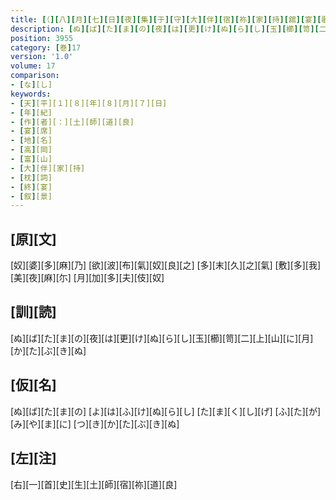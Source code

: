 ```yaml
---
title: [（][八][月][七][日][夜][集][于][守][大][伴][宿][祢][家][持][舘][宴][歌][）]
description: [ぬ][ば][た][ま][の][夜][は][更][け][ぬ][ら][し][玉][櫛][笥][二][上][山][に][月][か][た][ぶ][き][ぬ]
position: 3955
category: [巻]17
version: '1.0'
volume: 17
comparison:
- [な][し]
keywords:
- [天][平][１][８][年][８][月][７][日]
- [年][紀]
- [作][者][：][土][師][道][良]
- [宴][席]
- [地][名]
- [高][岡]
- [富][山]
- [大][伴][家][持]
- [枕][詞]
- [終][宴]
- [叙][景]
---
```


## [原][文]

[奴][婆][多][麻][乃] [欲][波][布][氣][奴][良][之] [多][末][久][之][氣] [敷][多][我][美][夜][麻][尓] [月][加][多][夫][伎][奴]

## [訓][読]

[ぬ][ば][た][ま][の][夜][は][更][け][ぬ][ら][し][玉][櫛][笥][二][上][山][に][月][か][た][ぶ][き][ぬ]

## [仮][名]

[ぬ][ば][た][ま][の] [よ][は][ふ][け][ぬ][ら][し] [た][ま][く][し][げ] [ふ][た][が][み][や][ま][に] [つ][き][か][た][ぶ][き][ぬ]

## [左][注]

[右][一][首][史][生][土][師][宿][祢][道][良]
